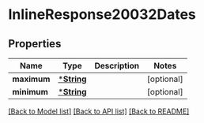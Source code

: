 # InlineResponse20032Dates

## Properties

Name | Type | Description | Notes
------------ | ------------- | ------------- | -------------
**maximum** | [***String**](string.md) |  | [optional] 
**minimum** | [***String**](string.md) |  | [optional] 

[[Back to Model list]](../README.md#documentation-for-models) [[Back to API list]](../README.md#documentation-for-api-endpoints) [[Back to README]](../README.md)


